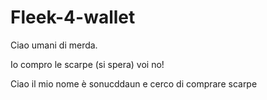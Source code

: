 # Fleek-4-wallet

Ciao umani di merda.

Io compro le scarpe (si spera) voi no!

Ciao il mio nome è sonucddaun e cerco di comprare scarpe

